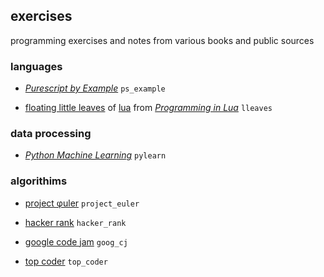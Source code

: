 ## exercises

programming exercises and notes from various books and public sources

### languages

* [_Purescript by Example_](http://leanpub.com/purescript) `ps_example`

* [floating little leaves](http://poignant.guide/book/chapter-4.html) of [lua](http://www.lua.org/) from
[_Programming in Lua_](https://www.lua.org/pil/contents.html) `lleaves`

### data processing

* [_Python Machine Learning_](https://github.com/rasbt/python-machine-learning-book) `pylearn`

### algorithims

* [project φuler](http://projecteuler.net/) `project_euler`

* [hacker rank](http://www.hackerrank.com/) `hacker_rank`

* [google code jam](http://code.google.com/codejam/) `goog_cj`

* [top coder](http://www.topcoder.com/) `top_coder`
